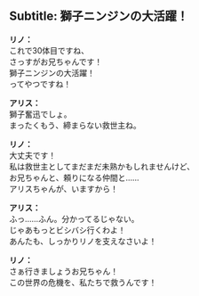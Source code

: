 # 

  
## Subtitle: 獅子ニンジンの大活躍！
  
**リノ：**  
これで30体目ですね、  
さっすがお兄ちゃんです！  
獅子ニンジンの大活躍！  
ってやつですね！  
  
**アリス：**  
獅子奮迅でしょ。  
まったくもう、締まらない救世主ね。  
  
**リノ：**  
大丈夫です！  
私は救世主としてまだまだ未熟かもしれませんけど、  
お兄ちゃんと、頼りになる仲間と……  
アリスちゃんが、いますから！  
  
**アリス：**  
ふっ……ふん。分かってるじゃない。  
じゃあもっとビシバシ行くわよ！  
あんたも、しっかりリノを支えなさいよ！  
  
**リノ：**  
さぁ行きましょうお兄ちゃん！  
この世界の危機を、私たちで救うんです！  
